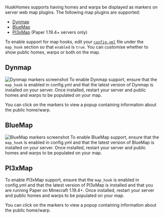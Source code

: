 HuskHomes supports having homes and warps be displayed as markers on server web map plugins. The following map plugins are supported:
* [Dynmap](https://github.com/webbukkit/dynmap)
* [BlueMap](https://github.com/BlueMap-Minecraft/BlueMap)
* [Pl3xMap](https://github.com/BillyGalbreath/Pl3xMap) (Paper 1.19.4+ servers only)

To enable support for map hooks, edit your [`config.yml`](config-files) file under the `map_hook` section so that `enabled` is `true`. You can customise whether to show public homes, warps or both on the map.

## Dynmap
![Dynmap markers screenshot](https://raw.githubusercontent.com/WiIIiam278/HuskHomes2/master/images/dynmap-hook.png)
To enable Dynmap support, ensure that the `map_hook` is enabled in config.yml and that the latest version of Dynmap is installed on your server. Once installed, restart your server and public homes and warps to be populated on your map.

You can click on the markers to view a popup containing information about the public home/warp.

## BlueMap
![BlueMap markers screenshot](https://raw.githubusercontent.com/WiIIiam278/HuskHomes2/master/images/bluemap-hook.png)
To enable BlueMap support, ensure that the `map_hook` is enabled in config.yml and that the latest version of BlueMap is installed on your server. Once installed, restart your server and public homes and warps to be populated on your map.

## Pl3xMap
To enable Pl3xMap support, ensure that the `map_hook` is enabled in config.yml and that the latest version of Pl3xMap is installed and that you are running Paper on Minecraft 1.19.4+. Once installed, restart your server and public homes and warps to be populated on your map.

You can click on the markers to view a popup containing information about the public home/warp.
